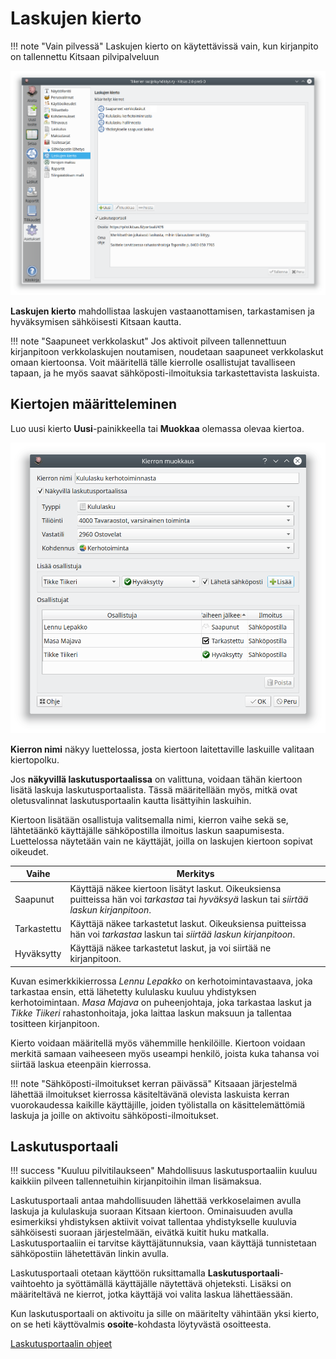# Laskujen kierto

!!! note "Vain pilvessä"
    Laskujen kierto on käytettävissä vain, kun kirjanpito on tallennettu Kitsaan pilvipalveluun

![](kierto.png)

**Laskujen kierto** mahdollistaa laskujen vastaanottamisen, tarkastamisen ja hyväksymisen sähköisesti Kitsaan kautta.

!!! note "Saapuneet verkkolaskut"
    Jos aktivoit pilveen tallennettuun kirjanpitoon verkkolaskujen noutamisen, noudetaan saapuneet verkkolaskut omaan kiertoonsa. Voit määritellä tälle kierrolle osallistujat tavalliseen tapaan, ja he myös saavat sähköposti-ilmoituksia tarkastettavista laskuista.

## Kiertojen määritteleminen

Luo uusi kierto **Uusi**-painikkeella tai **Muokkaa** olemassa olevaa kiertoa.

![](muokkaus.png)

**Kierron nimi** näkyy luettelossa, josta kiertoon laitettaville laskuille valitaan kiertopolku.

Jos **näkyvillä laskutusportaalissa** on valittuna, voidaan tähän kiertoon lisätä laskuja laskutusportaalista. Tässä määritellään myös, mitkä ovat oletusvalinnat laskutusportaalin kautta lisättyihin laskuihin.

Kiertoon lisätään osallistuja valitsemalla nimi, kierron vaihe sekä se, lähtetäänkö käyttäjälle sähköpostilla ilmoitus laskun saapumisesta. Luettelossa näytetään vain ne käyttäjät, joilla on laskujen kiertoon sopivat oikeudet.

Vaihe  |   Merkitys
-------|----------------------
Saapunut | Käyttäjä näkee kiertoon lisätyt laskut. Oikeuksiensa puitteissa hän voi *tarkastaa* tai *hyväksyä* laskun tai *siirtää laskun kirjanpitoon*.
Tarkastettu | Käyttäjä näkee tarkastetut laskut. Oikeuksiensa puitteissa hän voi *tarkastaa* laskun tai *siirtää laskun kirjanpitoon*.
Hyväksytty | Käyttäjä näkee tarkastetut laskut, ja voi siirtää ne kirjanpitoon.

Kuvan esimerkkikierrossa *Lennu Lepakko* on kerhotoimintavastaava, joka tarkastaa ensin, että lähetetty kululasku kuuluu yhdistyksen kerhotoimintaan. *Masa Majava* on puheenjohtaja, joka tarkastaa laskut ja *Tikke Tiikeri* rahastonhoitaja, joka laittaa laskun maksuun ja tallentaa tositteen kirjanpitoon.

Kierto voidaan määritellä myös vähemmille henkilöille. Kiertoon voidaan merkitä samaan vaiheeseen myös useampi henkilö, joista kuka tahansa voi siirtää laskua eteenpäin kierrossa.

!!! note "Sähköposti-ilmoitukset kerran päivässä"
    Kitsaaan järjestelmä lähettää ilmoitukset kierrossa käsiteltävänä olevista laskuista kerran vuorokaudessa kaikille käyttäjille, joiden työlistalla on käsittelemättömiä laskuja ja joille on aktivoitu sähköposti-ilmoitukset.

## Laskutusportaali

!!! success "Kuuluu pilvitilaukseen"
    Mahdollisuus laskutusportaaliin kuuluu kaikkiin pilveen tallennetuihin kirjanpitoihin ilman lisämaksua.

Laskutusportaali antaa mahdollisuuden lähettää verkkoselaimen avulla laskuja ja kululaskuja suoraan Kitsaan kiertoon. Ominaisuuden avulla esimerkiksi yhdistyksen aktiivit voivat tallentaa yhdistykselle kuuluvia sähköisesti suoraan järjestelmään, eivätkä kuitit huku matkalla. Laskutusportaaliin ei tarvitse käyttäjätunnuksia, vaan käyttäjä tunnistetaan sähköpostiin lähetettävän linkin avulla.

Laskutusportaali otetaan käyttöön ruksittamalla **Laskutusportaali**-vaihtoehto ja syöttämällä käyttäjälle näytettävä ohjeteksti. Lisäksi on määriteltävä ne kierrot, jotka käyttäjä voi valita laskua lähettäessään.

Kun laskutusportaali on aktivoitu ja sille on määritelty vähintään yksi kierto, on se heti käyttövalmis **osoite**-kohdasta löytyvästä osoitteesta.

[Laskutusportaalin ohjeet](../../kierto/portaali/)
